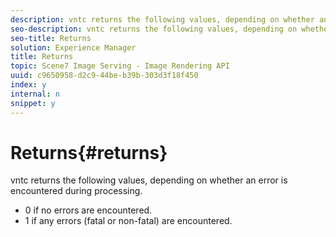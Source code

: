 ```yaml
---
description: vntc returns the following values, depending on whether an error is encountered during processing.
seo-description: vntc returns the following values, depending on whether an error is encountered during processing.
seo-title: Returns
solution: Experience Manager
title: Returns
topic: Scene7 Image Serving - Image Rendering API
uuid: c9650958-d2c9-44be-b39b-303d3f18f450
index: y
internal: n
snippet: y
---
```


# Returns{#returns}

vntc returns the following values, depending on whether an error is encountered during processing.

* 0 if no errors are encountered. 
* 1 if any errors (fatal or non-fatal) are encountered.

